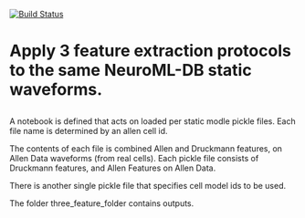 [![Build Status](https://travis-ci.org/russelljjarvis/AllenEFELDruckmanData.png)](https://travis-ci.org/russelljjarvis/AllenEFELDruckmanData)


##
# Apply 3 feature extraction protocols to the same NeuroML-DB static waveforms.
##

A notebook is defined that acts on loaded per static modle pickle files.
Each file name is determined by an allen cell id.

The contents of each file is combined Allen and Druckmann features, on Allen Data waveforms (from real cells).
Each pickle file consists of Druckmann features, and Allen Features on Allen Data.

There is another single pickle file that specifies cell model ids to be used.

The folder three_feature_folder contains outputs.
